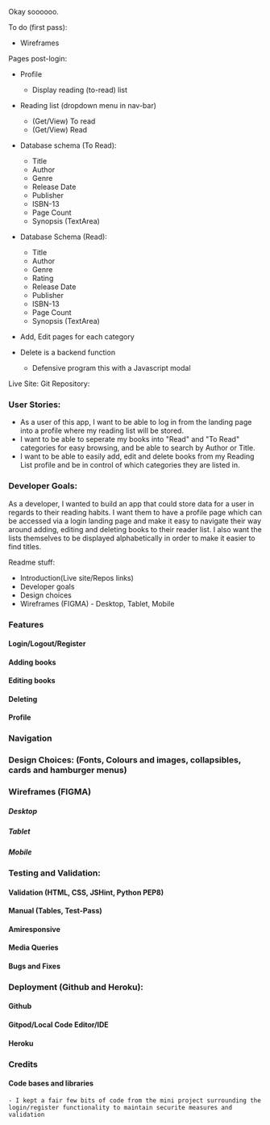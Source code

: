 Okay soooooo.

To do (first pass):
- Wireframes


Pages post-login:
- Profile
    - Display reading (to-read) list

- Reading list (dropdown menu in nav-bar)
    - (Get/View) To read
    - (Get/View) Read

- Database schema (To Read):
    - Title
    - Author
    - Genre
    - Release Date
    - Publisher
    - ISBN-13
    - Page Count
    - Synopsis (TextArea)

- Database Schema (Read):
    - Title
    - Author
    - Genre
    - Rating 
    - Release Date
    - Publisher
    - ISBN-13
    - Page Count
    - Synopsis (TextArea)


- Add, Edit pages for each category
- Delete is a backend function
    - Defensive program this with a Javascript modal


Live Site:
Git Repository:

### User Stories:
- As a user of this app, I want to be able to log in from the landing page into a profile where my reading list will be stored.
- I want to be able to seperate my books into "Read" and "To Read" categories for easy browsing, and be able to search by Author or Title.
- I want to be able to easily add, edit and delete books from my Reading List profile and be in control of which categories they are listed in.


### Developer Goals:
As a developer, I wanted to build an app that could store data for a user in regards to their reading habits. 
I want them to have a profile page which can be accessed via a login landing page and make it easy to navigate their way around adding, editing and deleting books to their reader list.
I also want the lists themselves to be displayed alphabetically in order to make it easier to find titles. 

Readme stuff:
- Introduction(Live site/Repos links)
- Developer goals
- Design choices
- Wireframes (FIGMA) - Desktop, Tablet, Mobile

### Features

#### Login/Logout/Register
    
    
#### Adding books

#### Editing books

#### Deleting

#### Profile


### Navigation


### Design Choices: (Fonts, Colours and images, collapsibles, cards and hamburger menus)


### Wireframes (FIGMA)
##### Desktop
##### Tablet
##### Mobile

### Testing and Validation:

#### Validation (HTML, CSS, JSHint, Python PEP8)
#### Manual (Tables, Test-Pass)
#### Amiresponsive
#### Media Queries
#### Bugs and Fixes

### Deployment (Github and Heroku):

#### Github
#### Gitpod/Local Code Editor/IDE
#### Heroku

### Credits
#### Code bases and libraries
    - I kept a fair few bits of code from the mini project surrounding the login/register functionality to maintain securite measures and validation
